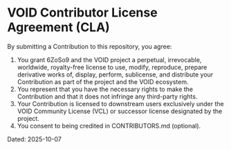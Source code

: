 # VOID Contributor License Agreement (CLA)

By submitting a Contribution to this repository, you agree:
1. You grant 6ZoSo9 and the VOID project a perpetual, irrevocable, worldwide,
   royalty-free license to use, modify, reproduce, prepare derivative works of,
   display, perform, sublicense, and distribute your Contribution as part of the
   project and the VOID ecosystem.
2. You represent that you have the necessary rights to make the Contribution and
   that it does not infringe any third-party rights.
3. Your Contribution is licensed to downstream users exclusively under the
   VOID Community License (VCL) or successor license designated by the project.
4. You consent to being credited in CONTRIBUTORS.md (optional).

Dated: 2025-10-07

